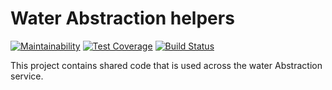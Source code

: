 # Water Abstraction helpers

[![Maintainability](https://api.codeclimate.com/v1/badges/364c764646e6d476559a/maintainability)](https://codeclimate.com/github/DEFRA/water-abstraction-helpers/maintainability)
[![Test Coverage](https://api.codeclimate.com/v1/badges/364c764646e6d476559a/test_coverage)](https://codeclimate.com/github/DEFRA/water-abstraction-helpers/test_coverage)
[![Build Status](https://travis-ci.com/DEFRA/water-abstraction-helpers.svg?branch=master)](https://travis-ci.com/DEFRA/water-abstraction-helpers)

This project contains shared code that is used across the water Abstraction
service.
